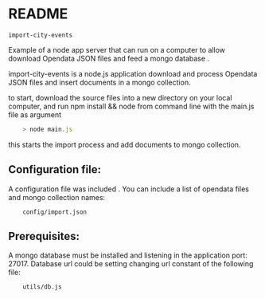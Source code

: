 # README
```
import-city-events
```

Example of a node app server that can run on a computer to allow download Opendata JSON files and feed a mongo database .

import-city-events is a node.js application download and process Opendata JSON files and insert documents in a mongo collection.

to start, download the source files into a new directory on your local computer, and run npm install && node from command line with the main.js file as argument
```js
    > node main.js
```
this starts the import process and add documents to mongo collection.

## Configuration file:
A configuration file was included . You can include a list of opendata files and mongo collection names:
```
    config/import.json
```

## Prerequisites:
A mongo database must be installed and listening in the application port: 27017. Database url could be setting changing url constant of the following file:

```
    utils/db.js
```
